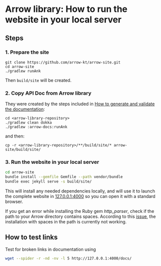 # Arrow library: How to run the website in your local server

## Steps

### 1. Prepare the site

```
git clone https://github.com/arrow-kt/arrow-site.git
cd arrow-site
./gradlew runAnk
```

Then `build/site` will be created.

### 2. Copy API Doc from Arrow library

They were created by the steps included in [How to generate and validate the documentation](how-to-generate-and-validate-documentation.md):

```
cd <arrow-library-repository>
./gradlew clean dokka
./gradlew :arrow-docs:runAnk
```

and then:

```
cp -r <arrow-library-repository>/**/build/site/* arrow-site/build/site/
```

### 3. Run the website in your local server

```bash
cd arrow-site
bundle install --gemfile Gemfile --path vendor/bundle
bundle exec jekyll serve -s build/site/
```

This will install any needed dependencies locally, and will use it to launch the complete website in [127.0.0.1:4000](http://127.0.0.1:4000) so you can open it with a standard browser.

If you get an error while installing the Ruby gem _http_parser_, check if the path to your Arrow directory contains spaces. According to this [issue](https://github.com/tmm1/http_parser.rb/issues/47), the installation with spaces in the path is currently not working.

## How to test links

Test for broken links in documentation using

```sh
wget --spider -r -nd -nv -l 5 http://127.0.0.1:4000/docs/
```
